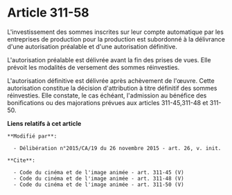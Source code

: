 # Article 311-58

L'investissement des sommes inscrites sur leur compte automatique par les entreprises de production pour la production est
subordonné à la délivrance d'une autorisation préalable et d'une autorisation définitive. 

L'autorisation préalable est délivrée avant la fin des prises de vues. Elle prévoit les modalités de versement des sommes
réinvesties. 

L'autorisation définitive est délivrée après achèvement de l'œuvre. Cette autorisation constitue la décision d'attribution à
titre définitif des sommes réinvesties. Elle constate, le cas échéant, l'admission au bénéfice des bonifications ou des
majorations prévues aux articles 311-45,311-48 et 311-50.

**Liens relatifs à cet article**

	**Modifié par**:

	  - Délibération n°2015/CA/19 du 26 novembre 2015 - art. 26, v. init.

	**Cite**:

	  - Code du cinéma et de l'image animée - art. 311-45 (V)
	  - Code du cinéma et de l'image animée - art. 311-48 (V)
	  - Code du cinéma et de l'image animée - art. 311-50 (V)
